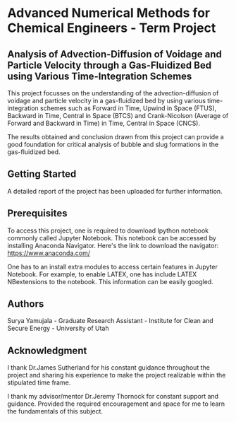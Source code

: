 # Advanced Numerical Methods for Chemical Engineers - Term Project 
## Analysis of Advection-Diffusion of Voidage and Particle Velocity through a Gas-Fluidized Bed using Various Time-Integration Schemes

This project focusses on the understanding of the advection-diffusion of voidage and particle velocity in a gas-fluidized bed by using various time-integration schemes such as Forward in Time, Upwind in Space (FTUS), Backward in Time, Central in Space (BTCS) and Crank-Nicolson (Average of Forward and Backward in Time) in Time, Central in Space (CNCS). 

The results obtained and conclusion drawn from this project can provide a good foundation for critical analysis of bubble and slug formations in the gas-fluidized bed. 

## Getting Started

A detailed report of the project has been uploaded for further information. 

## Prerequisites 

To access this project, one is required to download Ipython notebook commonly called Jupyter Notebook. This notebook can be accessed by installing Anaconda Navigator. Here's the link to download the navigator: https://www.anaconda.com/

One has to an install extra modules to access certain features in Jupyter Notebook. For example, to enable LATEX, one has include LATEX NBextensions to the notebook. This information can be easily googled. 

## Authors
Surya Yamujala - Graduate Research Assistant - Institute for Clean and Secure Energy - University of Utah 

## Acknowledgment 

I thank Dr.James Sutherland for his constant guidance throughout the project and sharing his experience to make the project realizable within the stipulated time frame. 

I thank my advisor/mentor Dr.Jeremy Thornock for constant support and guidance. Provided the required encouragement and space for me to learn the fundamentals of this subject. 


